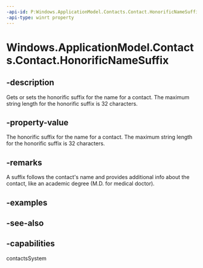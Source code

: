 ```yaml
---
-api-id: P:Windows.ApplicationModel.Contacts.Contact.HonorificNameSuffix
-api-type: winrt property
---
```


<!-- Property syntax
public string HonorificNameSuffix { get;  set; }
-->

# Windows.ApplicationModel.Contacts.Contact.HonorificNameSuffix

## -description
Gets or sets the honorific suffix for the name for a contact. The maximum string length for the honorific suffix is 32 characters.

## -property-value
The honorific suffix for the name for a contact. The maximum string length for the honorific suffix is 32 characters.

## -remarks
A suffix follows the contact's name and provides additional info about the contact, like an academic degree (M.D. for medical doctor).

## -examples

## -see-also

## -capabilities
contactsSystem
